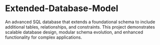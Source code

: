 # Extended-Database-Model
An advanced SQL database that extends a foundational schema to include additional tables, relationships, and constraints. This project demonstrates scalable database design, modular schema evolution, and enhanced functionality for complex applications.
